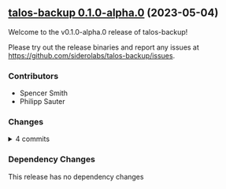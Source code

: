 ## [talos-backup 0.1.0-alpha.0](https://github.com/siderolabs/talos-backup/releases/tag/v0.1.0-alpha.0) (2023-05-04)

Welcome to the v0.1.0-alpha.0 release of talos-backup!



Please try out the release binaries and report any issues at
https://github.com/siderolabs/talos-backup/issues.

### Contributors

* Spencer Smith
* Philipp Sauter

### Changes
<details><summary>4 commits</summary>
<p>

* [`2a79236`](https://github.com/siderolabs/talos-backup/commit/2a79236f469a68f53129420757e9a46136fd2001) feat: update mods, rekres, and combine everything under `talos-backup`
* [`200e485`](https://github.com/siderolabs/talos-backup/commit/200e485374684b0db644ee405b32aeee3ce67314) feat: etcd snapshot service for kubernetes
* [`e8e2910`](https://github.com/siderolabs/talos-backup/commit/e8e2910e3439b64d46e016a314d399924a84ffd6) chore: update name, version bump talos machinery
* [`b2a0b1c`](https://github.com/siderolabs/talos-backup/commit/b2a0b1c457325c212527d54666b399b9b935f3fc) feat: first commit and kressification
</p>
</details>

### Dependency Changes

This release has no dependency changes

